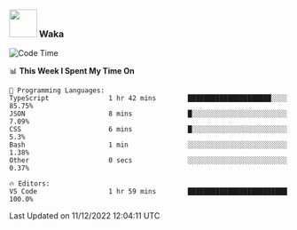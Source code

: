 ### <img src="https://media.giphy.com/media/VgCDAzcKvsR6OM0uWg/giphy.gif" width="50"> Waka

  <!--START_SECTION:waka-->
![Code Time](http://img.shields.io/badge/Code%20Time-1%2C136%20hrs%2014%20mins-blue)

📊 **This Week I Spent My Time On** 

```text
💬 Programming Languages: 
TypeScript               1 hr 42 mins        █████████████████████░░░░   85.75% 
JSON                     8 mins              █░░░░░░░░░░░░░░░░░░░░░░░░   7.09% 
CSS                      6 mins              █░░░░░░░░░░░░░░░░░░░░░░░░   5.3% 
Bash                     1 min               ░░░░░░░░░░░░░░░░░░░░░░░░░   1.38% 
Other                    0 secs              ░░░░░░░░░░░░░░░░░░░░░░░░░   0.37%

🔥 Editors: 
VS Code                  1 hr 59 mins        █████████████████████████   100.0%

```


 Last Updated on 11/12/2022 12:04:11 UTC
<!--END_SECTION:waka-->
